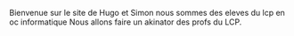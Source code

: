 
Bienvenue sur le site de Hugo et Simon 
nous sommes des eleves du lcp en oc informatique
Nous allons faire un akinator des profs du LCP. 





